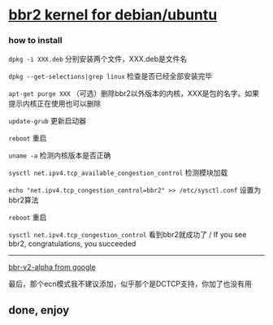 
# [bbr2 kernel for debian/ubuntu](https://github.com/qwerttvv/bbr-v2-alpha/releases "bbr2 kernel for debian/ubuntu")

### how to install

`dpkg -i XXX.deb`		分别安装两个文件，XXX.deb是文件名

`dpkg --get-selections|grep linux`		检查是否已经全部安装完毕

`apt-get purge XXX`		（可选）删除bbr2以外版本的内核，XXX是包的名字。如果提示内核正在使用也可以删除

`update-grub`		更新启动器

`reboot`		重启

`uname -a`		检测内核版本是否正确

`sysctl net.ipv4.tcp_available_congestion_control`		检测模块加载

`echo "net.ipv4.tcp_congestion_control=bbr2" >> /etc/sysctl.conf`		设置为bbr2算法

`reboot`		重启

`sysctl net.ipv4.tcp_congestion_control`		看到bbr2就成功了 / If you see bbr2, congratulations, you succeeded


------------








[bbr-v2-alpha from google](https://github.com/google/bbr/tree/v2alpha "bbr-v2-alpha from google")


最后，那个ecn模式我不建议添加，似乎那个是DCTCP支持，你加了也没有用


## done, enjoy
